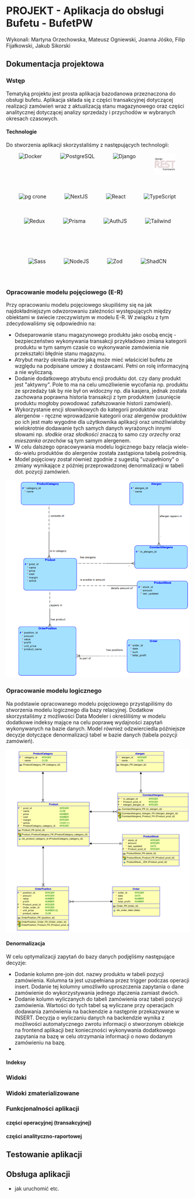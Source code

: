 # PROJEKT - Aplikacja do obsługi Bufetu - BufetPW

Wykonali: Martyna Orzechowska, Mateusz Ogniewski, Joanna Jóśko, Filip Fijałkowski, Jakub Sikorski

## Dokumentacja projektowa

### Wstęp

Tematyką projektu jest prosta aplikacja bazodanowa przeznaczona do obsługi bufetu. Aplikacja składa się z części transakcyjnej dotyczącej realizacji zamówień wraz z aktualizacją stanu magazynowego oraz części analitycznej dotyczącej analizy sprzedaży i przychodów w wybranych okresach czasowych.

#### Technologie

Do stworzenia aplikacji skorzystaliśmy z następujących technologii:

<div style="display: flex; gap: 50px; max-width: 500px; flex-wrap: wrap; justify-content: center;">
  <img src="https://www.vectorlogo.zone/logos/docker/docker-tile.svg" alt="Docker" height=60 />
  <img src="https://www.vectorlogo.zone/logos/postgresql/postgresql-icon.svg" alt="PostgreSQL" />
  <img src = "https://www.vectorlogo.zone/logos/djangoproject/djangoproject-icon.svg" alt="Django"/>
  <img src = "https://raw.githubusercontent.com/devicons/devicon/refs/heads/master/icons/djangorest/djangorest-original-wordmark.svg" height=60 alt="Django REST framework"/>
  <img src = "https://www.vectorlogo.zone/logos/citusdata/citusdata-icon.svg" alt ="pg crone" />
  <img src="https://www.vectorlogo.zone/logos/nextjs/nextjs-icon.svg" alt="NextJS" />
  <img src="https://www.vectorlogo.zone/logos/reactjs/reactjs-icon.svg" alt="React" />
  <img src="https://www.vectorlogo.zone/logos/typescriptlang/typescriptlang-icon.svg" alt="TypeScript" />
  <img src="https://www.vectorlogo.zone/logos/js_redux/js_redux-icon.svg" alt="Redux" />
  <img src="https://raw.githubusercontent.com/gilbarbara/logos/refs/heads/main/logos/prisma.svg" height=60 alt="Prisma" />
  <img src="https://authjs.dev/img/etc/logo-sm.webp" height=60 alt="AuthJS" />
  <img src="https://www.vectorlogo.zone/logos/tailwindcss/tailwindcss-icon.svg" alt="Tailwind" />
  <img src="https://www.vectorlogo.zone/logos/sass-lang/sass-lang-icon.svg" alt="Sass" />
  <img src="https://www.vectorlogo.zone/logos/nodejs/nodejs-icon.svg" alt="NodeJS" />
  <img src="https://raw.githubusercontent.com/gilbarbara/logos/refs/heads/main/logos/zod.svg" height=60 alt="Zod" />
  <img src="https://raw.githubusercontent.com/dochne/wappalyzer/refs/heads/main/src/images/icons/shadcn-ui.svg" height=60 alt="ShadCN" />
</div>

### Opracowanie modelu pojęciowego (E-R)

Przy opracowaniu modelu pojęciowego skupiliśmy się na jak najdokładniejszym odwzorowaniu zależności występujących między obiektami w świecie rzeczywistym w modelu E-R. W związku z tym zdecydowaliśmy się odpowiednio na:

- Odseparowanie stanu magazynowego produktu jako osobą encję - bezpieczeństwo wykonywania transakcji przykładowo zmiana kategorii produktu w tym samym czasie co wykonywanie zamówienia nie przekształci błędnie stanu magazynu.
- Atrybut marży określa marże jaką może mieć właściciel bufetu ze względu na podpisane umowy z dostawcami. Pełni on rolę informacyjną a nie wyliczaną.
- Dodanie dodatkowego atrybutu encji produktu dot. czy dany produkt jest "aktywny". Pole to ma na celu umożliwienie wycofania np. produktu ze sprzedaży tak by nie był on widoczny np. dla kasjera, jednak została zachowana poprawna historia transakcji z tym produktem (usunięcie produktu mogłoby powodować zafałszowanie historii zamówień).
- Wykorzystanie encji słownikowych do kategorii produktów oraz alergenów - ręczne wprowadzanie kategorii oraz alergenów produktów po ich jest mało wygodne dla użytkownika aplikacji oraz umożliwiałoby wielokrotnie dodawanie tych samych danych wyrażonych innymi słowami np. _słodkie_ oraz _słodkości_ znaczą to samo czy _orzechy_ oraz _mieszanka orzechów_ są tym samym alergenem.
- W celu dalszego opracowywania modelu logicznego bazy relacja wiele-do-wielu produktów do alergenów została zastąpiona tabelą pośrednią.
- Model pojęciowy został również zgodnie z sugestią "uzupełniony" o zmiany wynikające z później przeprowadzonej denormalizacji w tabeli dot. pozycji zamówień.

![Model pojęciowy](baza/pojeciowy.png)

### Opracowanie modelu logicznego

Na podstawie opracowanego modelu pojęciowego przystąpiliśmy do stworzenia modelu logicznego dla bazy relacyjnej. Dodatkow skorzystaliśmy z możliwości Data Modeler i określiliśmy w modelu dodatkowe indeksy mające na celu poprawę wydajności zapytań wykonywanych na bazie danych. Model również odzwierciedla późniejsze decyzje dotyczące denormalizacji tabel w bazie danych (tabela pozycji zamówień).

![Model logiczny](baza/logiczny.png)

#### Denormalizacja

W celu optymalizacji zapytań do bazy danych podjęliśmy następujące decyzje:

- Dodanie kolumn pre-join dot. nazwy produktu w tabeli pozycji zamówienia. Kolumna ta jest uzupełniana przez trigger podczas operacji insert. Dodanie tej kolumny umożliwiło uproszczenia zapytania o dane zamówienie do wykorzystywania jednego złączenia zamiast dwóch.
- Dodanie kolumn wyliczanych do tabeli zamówienia oraz tabeli pozycji zamówienia. Wartości do tych tabel są wyliczane przy operacjach dodawania zamówienia na backendzie a następnie przekazywane w INSERT. Decyzja o wyliczaniu danych na backendzie wynika z możliwości automatycznego zwrotu informacji o stworzonym obiekcje na frontend aplikacji bez konieczności wykonywania dodatkowego zapytania na bazę w celu otrzymania informacji o nowo dodanym zamówieniu na bazę.
-

#### Indeksy

### Widoki

### Widoki zmaterializowane

### Funkcjonalności aplikacji

#### części operacyjnej (transakcyjnej)

#### części analityczno-raportowej

## Testowanie aplikacji

## Obsługa aplikacji

- jak uruchomić etc.
